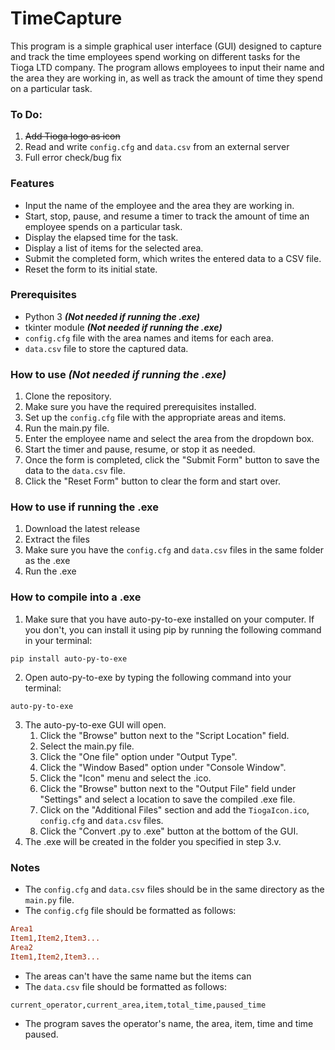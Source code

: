 # TimeCapture
This program is a simple graphical user interface (GUI) designed to capture and track the time employees spend working on different tasks for the Tioga LTD company. The program allows employees to input their name and the area they are working in, as well as track the amount of time they spend on a particular task.

### To Do:
1. ~~Add Tioga logo as icon~~
2. Read and write `config.cfg` and `data.csv` from an external server
3. Full error check/bug fix

### Features
- Input the name of the employee and the area they are working in.
- Start, stop, pause, and resume a timer to track the amount of time an employee spends on a particular task.
- Display the elapsed time for the task.
- Display a list of items for the selected area.
- Submit the completed form, which writes the entered data to a CSV file.
- Reset the form to its initial state.

### Prerequisites
- Python 3 _**(Not needed if running the .exe)**_
- tkinter module _**(Not needed if running the .exe)**_
- `config.cfg` file with the area names and items for each area.
- `data.csv` file to store the captured data.

### How to use _**(Not needed if running the .exe)**_
1. Clone the repository.
2. Make sure you have the required prerequisites installed.
3. Set up the `config.cfg` file with the appropriate areas and items.
4. Run the main.py file.
5. Enter the employee name and select the area from the dropdown box.
6. Start the timer and pause, resume, or stop it as needed.
7. Once the form is completed, click the "Submit Form" button to save the data to the `data.csv` file.
8. Click the "Reset Form" button to clear the form and start over.

### How to use if running the .exe
1. Download the latest release
2. Extract the files
3. Make sure you have the `config.cfg` and `data.csv` files in the same folder as the .exe
4. Run the .exe

### How to compile into a .exe
1. Make sure that you have auto-py-to-exe installed on your computer. If you don't, you can install it using pip by running the following command in your terminal:
```batch
pip install auto-py-to-exe
```
2. Open auto-py-to-exe by typing the following command into your terminal:
```batch
auto-py-to-exe
```
3. The auto-py-to-exe GUI will open. 
   1. Click the "Browse" button next to the "Script Location" field.
   2. Select the main.py file.
   3. Click the "One file" option under "Output Type".
   4. Click the "Window Based" option under "Console Window".
   5. Click the "Icon" menu and select the .ico.
   6. Click the "Browse" button next to the "Output File" field under "Settings" and select a location to save the compiled .exe file.
   7. Click on the "Additional Files" section and add the `TiogaIcon.ico`, `config.cfg` and `data.csv` files.
   8. Click the "Convert .py to .exe" button at the bottom of the GUI.
4. The .exe will be created in the folder you specified in step 3.v.

### Notes
- The `config.cfg` and `data.csv` files should be in the same directory as the `main.py` file.
- The `config.cfg` file should be formatted as follows:
```cfg
Area1
Item1,Item2,Item3...
Area2
Item1,Item2,Item3...
```
- The areas can't have the same name but the items can
- The `data.csv` file should be formatted as follows:
```csv
current_operator,current_area,item,total_time,paused_time
```
- The program saves the operator's name, the area, item, time and time paused.
